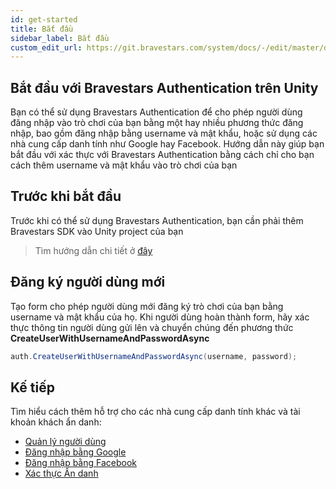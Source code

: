 ```yaml
---
id: get-started
title: Bắt đầu
sidebar_label: Bắt đầu
custom_edit_url: https://git.bravestars.com/system/docs/-/edit/master/docs/sdk/get-started.md
---
```


## Bắt đầu với Bravestars Authentication trên Unity
Bạn có thể sử dụng Bravestars Authentication để cho phép người dùng đăng nhập vào trò chơi của bạn bằng một hay nhiều phương thức đăng nhập, bao gồm đăng nhập bằng username và mật khẩu, hoặc sử dụng các nhà cung cấp danh tính như Google hay Facebook. Hướng dẫn này giúp bạn bắt đầu với xác thực với Bravestars Authentication bằng cách chỉ cho bạn cách thêm username và mật khẩu vào trò chơi của bạn
## Trước khi bắt đầu
Trước khi có thể sử dụng Bravestars Authentication, bạn cần phải thêm Bravestars SDK vào Unity project của bạn
>Tìm hướng dẫn chi tiết ở [đây](../get-started/setup.md)
## Đăng ký người dùng mới
Tạo form cho phép người dùng mới đăng ký trò chơi của bạn bằng username và mật khẩu của họ. Khi người dùng hoàn thành form, hãy xác thực thông tin người dùng gửi lên và chuyển chúng đến phương thức
 **CreateUserWithUsernameAndPasswordAsync**
```csharp
auth.CreateUserWithUsernameAndPasswordAsync(username, password);
```

[comment]: <> (## Đăng nhập cho người dùng có tài khoản)

[comment]: <> (Tạo một form cho phép người dùng sử dụng username, mật khẩu của họ đăng nhập vào trò chơi. Khi họ đã hoàn thành form, hãy gọi đến phương thức **SignInWithUsernameAndPasswordAsync**)

[comment]: <> (```csharp)

[comment]: <> (auth.SignInWithUsernameAndPasswordAsync&#40;username, password&#41;;)

[comment]: <> (```)
## Kế tiếp
Tìm hiểu cách thêm hỗ trợ cho các nhà cung cấp danh tính khác và tài khoản khách ẩn danh:
- [Quản lý người dùng](sdk/auth/manage-users.md)
- [Đăng nhập bằng Google](sdk/auth/google-signin.md)
- [Đăng nhập bằng Facebook](sdk/auth/facebook-signin.md)
- [Xác thực Ẩn danh](sdk/auth/anonymous-authentication.md)
